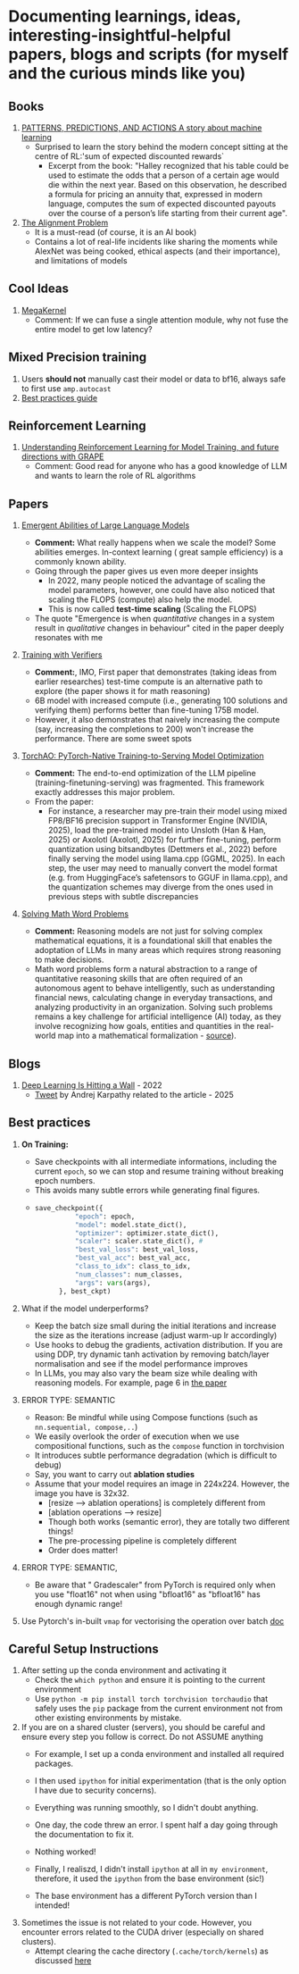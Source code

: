 # Documenting learnings, ideas, interesting-insightful-helpful papers, blogs and scripts (for myself and the curious minds like you)
## Books 
1. [PATTERNS, PREDICTIONS, AND ACTIONS A story about machine learning](https://mlstory.org/pdf/patterns.pdf)
   - Surprised to learn the story behind the modern concept sitting at the centre of RL:'sum of expected discounted rewards`
      - Excerpt from the book: "Halley recognized that his table could be used to estimate the odds that a person of a certain age would die within the next year. Based on this
observation, he described a formula for pricing an annuity that, expressed in modern language, computes the sum of expected discounted payouts over the course of a person’s life starting from their current age".
2. [The Alignment Problem](https://brianchristian.org/the-alignment-problem/)
   - It is a must-read (of course, it is an AI book)
   - Contains a lot of real-life incidents like sharing the moments while AlexNet was being cooked, ethical aspects (and their importance), and limitations of models

   

## Cool Ideas
1. [MegaKernel](https://hazyresearch.stanford.edu/blog/2025-05-27-no-bubbles)
    - Comment: If we can fuse a single attention module, why not fuse the entire model to get low latency?
## Mixed Precision training
1. Users **should not** manually cast their model or data to bf16, always safe to first use `amp.autocast`
2. [Best practices guide](https://github.com/NVIDIA/apex/tree/master/examples/imagenet)

## Reinforcement Learning
1. [Understanding Reinforcement Learning for Model Training, and future directions with GRAPE](https://arxiv.org/pdf/2509.04501)
   - Comment: Good read for anyone who has a good knowledge of LLM and wants to learn the role of RL algorithms


## Papers
1. [Emergent Abilities of Large Language Models](https://arxiv.org/pdf/2206.07682)
    - **Comment:** What really happens when we scale the model? Some abilities emerges. In-context learning ( great sample efficiency) is a commonly known ability.
    - Going through the paper gives us even more deeper insights
       - In 2022, many people noticed the advantage of scaling the model parameters, however, one could have also noticed that scaling the FLOPS (compute) also help the model. 
       - This is now called **test-time scaling** (Scaling the FLOPS)
    - The quote "Emergence is when _quantitative_ changes in a system result in _qualitative_ changes in behaviour" cited in the paper deeply resonates with me
2. [Training with Verifiers](https://arxiv.org/pdf/2110.14168)
      - **Comment:**, IMO, First paper that demonstrates (taking ideas from earlier researches) test-time compute is an alternative path to explore (the paper shows it for math reasoning)
      - 6B model with increased compute (i.e., generating 100 solutions and verifying them) performs better than fine-tuning 175B model.
      - However, it also demonstrates that naively increasing the compute (say, increasing the completions to 200) won't increase the performance. There are some sweet spots
2. [TorchAO: PyTorch-Native Training-to-Serving Model Optimization](https://openreview.net/attachment?id=HpqH0JakHf&name=pdf)
    - **Comment:** The end-to-end optimization of the LLM pipeline (training-finetuning-serving) was fragmented. This framework exactly addresses this major problem.
    - From the paper:
       - For instance, a researcher may pre-train their model using mixed FP8/BF16 precision support in Transformer Engine (NVIDIA, 2025), load the pre-trained model
into Unsloth (Han & Han, 2025) or Axolotl (Axolotl, 2025) for further fine-tuning, perform quantization using bitsandbytes (Dettmers et al., 2022) before finally serving the model
using llama.cpp (GGML, 2025). In each step, the user may need to manually convert the model format (e.g. from HuggingFace’s safetensors to GGUF in llama.cpp), and the
quantization schemes may diverge from the ones used in previous steps with subtle discrepancies

3. [Solving Math Word Problems](https://aclanthology.org/D17-1088.pdf)
    - **Comment:** Reasoning models are not just for solving complex mathematical equations, it is a foundational skill that enables the adoptation of LLMs in many areas which requires strong reasoning to make decisions.
    - Math word problems form a natural abstraction to a range of quantitative reasoning skills that are often required of an autonomous agent to behave intelligently, such as understanding
financial news, calculating change in everyday transactions, and analyzing productivity in an organization. Solving such problems remains a key challenge for artificial intelligence (AI)
today, as they involve recognizing how goals, entities and quantities in the real-world map into a mathematical formalization - [source](https://web.stanford.edu/class/archive/cs/cs224n/cs224n.1184/reports/6866023.pdf)).

## Blogs
1. [Deep Learning Is Hitting a Wall](https://nautil.us/deep-learning-is-hitting-a-wall-238440/) - 2022
   - [Tweet](https://x.com/karpathy/status/1971220449515516391) by Andrej Karpathy related to the article - 2025
## Best practices
1. **On Training:**
    - Save checkpoints with all intermediate informations, including the current `epoch`, so we can stop and resume training without breaking epoch numbers.
    - This avoids many subtle errors while generating final figures.
    - ```python
      save_checkpoint({
                "epoch": epoch,
                "model": model.state_dict(),
                "optimizer": optimizer.state_dict(),
                "scaler": scaler.state_dict(), #
                "best_val_loss": best_val_loss,
                "best_val_acc": best_val_acc,
                "class_to_idx": class_to_idx,
                "num_classes": num_classes,
                "args": vars(args),
            }, best_ckpt)
      ```
 2. What if the model underperforms?
     - Keep the batch size  small during the initial iterations and increase the size as the iterations increase (adjust warm-up lr accordingly)
     - Use hooks to debug the gradients, activation distribution. If you are using DDP, try dynamic tanh activation by removing batch/layer normalisation and see if the model performance improves
     - In LLMs, you may also vary the beam size while dealing with reasoning models. For example, page 6 in [the paper](https://arxiv.org/pdf/2103.03874)
       
 3. ERROR TYPE: SEMANTIC
     - Reason: Be mindful while using Compose functions (such as `nn.sequential, compose,..`)
     - We easily overlook the order of execution when we use compositional functions, such as the `compose` function in torchvision
     - It introduces subtle performance degradation (which is difficult to debug)
     - Say, you want to carry out **ablation studies**
     - Assume that your model requires an image in 224x224. However, the image you have is 32x32.
        - [resize --> ablation operations] is completely different from
        - [ablation operations --> resize]
        - Though both works (semantic error), they are totally two different things!
        - The pre-processing pipeline is completely different
        - Order does matter!
 5. ERROR TYPE: SEMANTIC,
     - Be aware that " Gradescaler" from PyTorch is required only when you use "float16" not when using "bfloat16" as "bfloat16" has enough dynamic range!
 6. Use Pytorch's in-built `vmap` for vectorising the operation over batch [doc](https://docs.pytorch.org/docs/stable/generated/torch.vmap.html)
## Careful Setup Instructions
1. After setting up the conda environment and activating it
    - Check the `which python` and ensure it is pointing to the current environment
    - Use `python -m pip install torch torchvision torchaudio` that safely uses the `pip` package from the current environment not from other existing environments by mistake.
3. If you are on a shared cluster (servers), you should be careful and ensure every step you follow is correct. Do not ASSUME anything
    - For example, I set up a conda environment and installed all required packages.
    - I then used `ipython` for initial experimentation (that is the only option I have due to security concerns).
    - Everything was running smoothly, so I didn't doubt anything.

    - One day, the code threw an error. I spent half a day going through the documentation to fix it.
    - Nothing worked!
    - Finally, I realiszd, I didn't install `ipython` at all in `my environment`, therefore, it used the `ipython` from the base environment (sic!)
    - The base environment has a different PyTorch version than I intended!
4. Sometimes the issue is not related to your code. However, you encounter errors related to the CUDA driver (especially on shared clusters).
    - Attempt clearing the cache directory (`.cache/torch/kernels`) as discussed [here](https://discuss.pytorch.org/t/torch-prod-produces-runtimeerror-cuda-driver-error-invalid-argument/179054/29)

